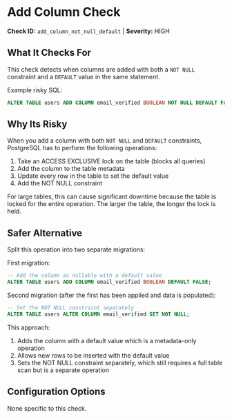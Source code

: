 # Add Column Check

**Check ID:** `add_column_not_null_default` | **Severity:** HIGH

## What It Checks For

This check detects when columns are added with both a `NOT NULL` constraint and a `DEFAULT` value in the same statement.

Example risky SQL:

```sql
ALTER TABLE users ADD COLUMN email_verified BOOLEAN NOT NULL DEFAULT FALSE;
```

## Why Its Risky

When you add a column with both `NOT NULL` and `DEFAULT` constraints, PostgreSQL has to perform the following operations:

1. Take an ACCESS EXCLUSIVE lock on the table (blocks all queries)
2. Add the column to the table metadata
3. Update every row in the table to set the default value
4. Add the NOT NULL constraint

For large tables, this can cause significant downtime because the table is locked for the entire operation. The larger the table, the longer the lock is held.

## Safer Alternative

Split this operation into two separate migrations:

First migration:

```sql
-- Add the column as nullable with a default value
ALTER TABLE users ADD COLUMN email_verified BOOLEAN DEFAULT FALSE;
```

Second migration (after the first has been applied and data is populated):

```sql
-- Set the NOT NULL constraint separately
ALTER TABLE users ALTER COLUMN email_verified SET NOT NULL;
```

This approach:

1. Adds the column with a default value which is a metadata-only operation
2. Allows new rows to be inserted with the default value
3. Sets the NOT NULL constraint separately, which still requires a full table scan but is a separate operation

## Configuration Options

None specific to this check. 
